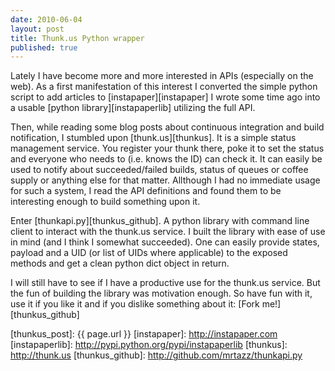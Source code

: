 ```yaml
---
date: 2010-06-04
layout: post
title: Thunk.us Python wrapper
published: true
---
```


Lately I have become more and more interested in APIs (especially on the web).
As a first manifestation of this interest I converted the simple python script
to add articles to [instapaper][instapaper] I wrote some time ago into a usable
[python library][instapaperlib] utilizing the full API.

Then, while reading some blog posts about continuous integration and build notification,
I stumbled upon [thunk.us][thunkus]. It is a simple status management service. You
register your thunk there, poke it to set the status and everyone who needs to
(i.e. knows the ID) can check it. It can easily be used to notify about succeeded/failed
builds, status of queues or coffee supply or anything else for that matter. Allthough I
had no immediate usage for such a system, I read the API definitions and found them to
be interesting enough to build something upon it.

Enter [thunkapi.py][thunkus_github]. A python library with command line client to interact
with the thunk.us service. I built the library with ease of use in mind (and I think I
somewhat succeeded). One can easily provide states, payload and a UID (or list of UIDs where
applicable) to the exposed methods and get a clean python dict object in return.

I will still have to see if I have a productive use for the thunk.us service. But the fun of
building the library was motivation enough. So have fun with it, use it if you like it
and if you dislike something about it: [Fork me!][thunkus_github]



[thunkus_post]: {{ page.url }}
[instapaper]: http://instapaper.com
[instapaperlib]: http://pypi.python.org/pypi/instapaperlib
[thunkus]: http://thunk.us
[thunkus_github]: http://github.com/mrtazz/thunkapi.py
